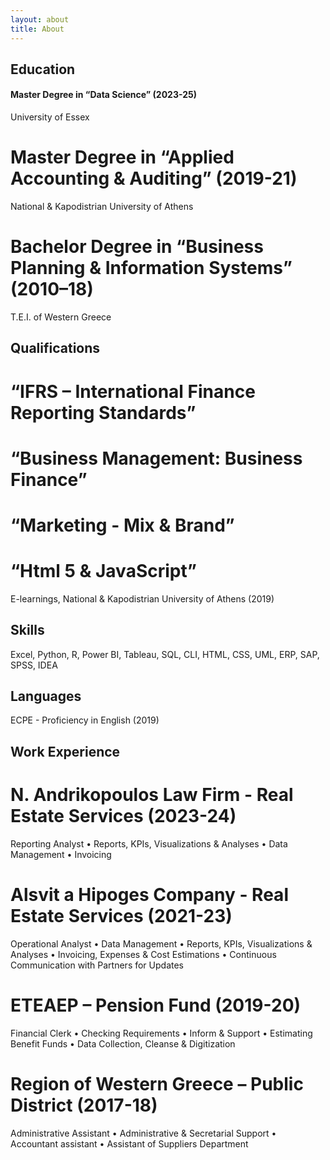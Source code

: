 ```yaml
---
layout: about
title: About
---
```


## Education

#### Master Degree in “Data Science” (2023-25)
University of Essex

# Master Degree in “Applied Accounting & Auditing” (2019-21)
National & Kapodistrian University of Athens

# Bachelor Degree in “Business Planning & Information Systems” (2010–18)
T.E.I. of Western Greece


## Qualifications

# “IFRS – International Finance Reporting Standards”
# “Business Management: Business Finance”
# “Marketing - Mix & Brand”
# “Html 5 & JavaScript”
E-learnings, National & Kapodistrian University of Athens (2019)


## Skills

Excel, Python, R, Power BI, Tableau, SQL, CLI, HTML, CSS, UML, ERP, SAP, SPSS, IDEA


## Languages

ECPE - Proficiency in English (2019)


## Work Experience

# N. Andrikopoulos Law Firm - Real Estate Services (2023-24)
Reporting Analyst
• Reports, KPIs, Visualizations & Analyses
• Data Management
• Invoicing

# Alsvit a Hipoges Company - Real Estate Services (2021-23)
Operational Analyst
• Data Management
• Reports, KPIs, Visualizations & Analyses
• Invoicing, Expenses & Cost Estimations
• Continuous Communication with Partners for Updates

# ETEAEP – Pension Fund (2019-20)
Financial Clerk
• Checking Requirements
• Inform & Support
• Estimating Benefit Funds
• Data Collection, Cleanse & Digitization

# Region of Western Greece – Public District (2017-18)
Administrative Assistant
• Administrative & Secretarial Support
• Accountant assistant
• Assistant of Suppliers Department
